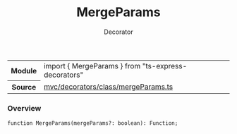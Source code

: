 <header class="symbol-info-header">    <h1 id="mergeparams">MergeParams</h1>    <label class="symbol-info-type-label decorator">Decorator</label>      </header>
<section class="symbol-info">      <table class="is-full-width">        <tbody>        <tr>          <th>Module</th>          <td>            <div class="lang-typescript">                <span class="token keyword">import</span> { MergeParams }                 <span class="token keyword">from</span>                 <span class="token string">"ts-express-decorators"</span>                            </div>          </td>        </tr>        <tr>          <th>Source</th>          <td>            <a href="https://romakita.github.io/ts-express-decorators/#//blob/v2.14.2/src/mvc/decorators/class/mergeParams.ts#L0-L0">                mvc/decorators/class/mergeParams.ts            </a>        </td>        </tr>                </tbody>      </table>    </section>

### Overview

<pre><code class="typescript-lang">function <span class="token function">MergeParams</span><span class="token punctuation">(</span>mergeParams?<span class="token punctuation">:</span> <span class="token keyword">boolean</span><span class="token punctuation">)</span><span class="token punctuation">:</span> Function<span class="token punctuation">;</span></code></pre>
